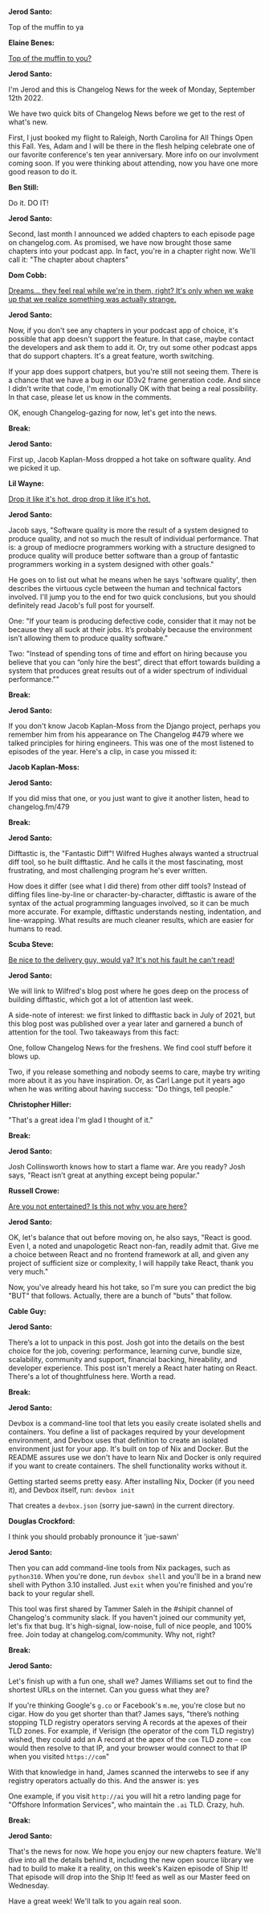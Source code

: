 **Jerod Santo:**

Top of the muffin to ya

**Elaine Benes:**

[Top of the muffin to you?](https://www.youtube.com/watch?v=_z9NyQnDdz4)

**Jerod Santo:**

I'm Jerod and this is Changelog News for the week of Monday, September 12th 2022.

We have two quick bits of Changelog News before we get to the rest of what's new.

First, I just booked my flight to Raleigh, North Carolina for All Things Open this Fall. Yes, Adam and I will be there in the flesh helping celebrate one of our favorite conference's ten year anniversary. More info on our involvment coming soon. If you were thinking about attending, now you have one more good reason to do it.

**Ben Still:**

Do it. DO IT!

**Jerod Santo:**

Second, last month I announced we added chapters to each episode page on changelog.com. As promised, we have now brought those same chapters into your podcast app. In fact, you're in a chapter right now. We'll call it: "The chapter about chapters"

**Dom Cobb:**

[Dreams... they feel real while we're in them, right? It's only when we wake up that we realize something was actually strange.](https://youtu.be/KZWxPWa8xOs)

**Jerod Santo:**

Now, if you don't see any chapters in your podcast app of choice, it's possible that app doesn't support the feature. In that case, maybe contact the developers and ask them to add it. Or, try out some other podcast apps that do support chapters. It's a great feature, worth switching.

If your app does support chatpers, but you're still not seeing them. There is a chance that we have a bug in our ID3v2 frame generation code. And since I didn't write that code, I'm emotionally OK with that being a real possibility. In that case, please let us know in the comments.

OK, enough Changelog-gazing for now, let's get into the news.

**Break:**

**Jerod Santo:**

First up, Jacob Kaplan-Moss dropped a hot take on software quality. And we picked it up.

**Lil Wayne:**

[Drop it like it's hot, drop drop it like it's hot.](https://www.youtube.com/watch?v=WpQrAbkM3dI)

**Jerod Santo:**

Jacob says, "Software quality is more the result of a system designed to produce quality, and not so much the result of individual performance. That is: a group of mediocre programmers working with a structure designed to produce quality will produce better software than a group of fantastic programmers working in a system designed with other goals."

He goes on to list out what he means when he says 'software quality', then describes the virtuous cycle between the human and technical factors involved. I'll jump you to the end for two quick conclusions, but you should definitely read Jacob's full post for yourself.

One: "If your team is producing defective code, consider that it may not be because they all suck at their jobs. It’s probably because the environment isn’t allowing them to produce quality software."

Two: "Instead of spending tons of time and effort on hiring because you believe that you can “only hire the best”, direct that effort towards building a system that produces great results out of a wider spectrum of individual performance.""

**Break:**

**Jerod Santo:**

If you don't know Jacob Kaplan-Moss from the Django project, perhaps you remember him from his appearance on The Changelog #479 where we talked principles for hiring engineers. This was one of the most listened to episodes of the year. Here's a clip, in case you missed it:

**Jacob Kaplan-Moss:**

**Jerod Santo:**

If you did miss that one, or you just want to give it another listen, head to changelog.fm/479

**Break:**

**Jerod Santo:**

Difftastic is, the "Fantastic Diff"! Wilfred Hughes always wanted a structrual diff tool, so he built difftastic. And he calls it the most fascinating, most frustrating, and most challenging program he's ever written.

How does it differ (see what I did there) from other diff tools? Instead of diffing files line-by-line or character-by-character, difftastic is aware of the syntax of the actual programming languages involved, so it can be much more accurate. For example, difftastic understands nesting, indentation, and line-wrapping. What results are much cleaner results, which are easier for humans to read.

**Scuba Steve:**

[Be nice to the delivery guy, would ya? It's not his fault he can't read!](https://www.youtube.com/watch?v=3PhwiJHnbdM)

**Jerod Santo:**

We will link to Wilfred's blog post where he goes deep on the process of building difftastic, which got a lot of attention last week.

A side-note of interest: we first linked to difftastic back in July of 2021, but this blog post was published over a year later and garnered a bunch of attention for the tool. Two takeaways from this fact:

One, follow Changelog News for the freshens. We find cool stuff before it blows up.

Two, if you release something and nobody seems to care, maybe try writing more about it as you have inspiration. Or, as Carl Lange put it years ago when he was writing about having success: "Do things, tell people."

**Christopher Hiller:**

"That's a great idea I'm glad I thought of it."

**Break:**

**Jerod Santo:**

Josh Collinsworth knows how to start a flame war. Are you ready? Josh says, "React isn’t great at anything except being popular."

**Russell Crowe:**

[Are you not entertained? Is this not why you are here?](https://www.youtube.com/watch?v=Of_jyeDZ3Sg)

**Jerod Santo:**

OK, let's balance that out before moving on, he also says, "React is good. Even I, a noted and unapologetic React non-fan, readily admit that. Give me a choice between React and no frontend framework at all, and given any project of sufficient size or complexity, I will happily take React, thank you very much."

Now, you've already heard his hot take, so I'm sure you can predict the big "BUT" that follows. Actually, there are a bunch of "buts" that follow.

**Cable Guy:**

**Jerod Santo:**

There’s a lot to unpack in this post. Josh got into the details on the best choice for the job, covering: performance, learning curve, bundle size, scalability, community and support, financial backing, hireability, and developer experience. This post isn't merely a React hater hating on React. There's a lot of thoughtfulness here. Worth a read.

**Break:**

**Jerod Santo:**

Devbox is a command-line tool that lets you easily create isolated shells and containers. You define a list of packages required by your development environment, and Devbox uses that definition to create an isolated environment just for your app. It's built on top of Nix and Docker. But the README assures use we don't have to learn Nix and Docker is only required if you want to create containers. The shell functionality works without it.

Getting started seems pretty easy. After installing Nix, Docker (if you need it), and Devbox itself, run: `devbox init`

That creates a `devbox.json` (sorry jue-sawn) in the current directory.

**Douglas Crockford:**

I think you should probably pronounce it 'jue-sawn'

**Jerod Santo:**

Then you can add command-line tools from Nix packages, such as `python310`. When you're done, run `devbox shell` and you'll be in a brand new shell with Python 3.10 installed. Just `exit` when you're finished and you're back to your regular shell.

This tool was first shared by Tammer Saleh in the #shipit channel of Changelog's community slack. If you haven't joined our community yet, let's fix that bug. It's high-signal, low-noise, full of nice people, and 100% free. Join today at changelog.com/community. Why not, right?

**Break:**

**Jerod Santo:**

Let's finish up with a fun one, shall we? James Williams set out to find the shortest URLs on the internet. Can you guess what they are?

If you're thinking Google's `g.co` or Facebook's `m.me`, you're close but no cigar. How do you get shorter than that? James says, "there’s nothing stopping TLD registry operators serving A records at the apexes of their TLD zones. For example, if Verisign (the operator of the com TLD registry) wished, they could add an A record at the apex of the `com` TLD zone – `com` would then resolve to that IP, and your browser would connect to that IP when you visited `https://com`"

With that knowledge in hand, James scanned the interwebs to see if any registry operators actually do this. And the answer is: yes

One example, if you visit `http://ai` you will hit a retro landing page for "Offshore Information Services", who maintain the `.ai` TLD. Crazy, huh.

**Break:**

**Jerod Santo:**

That's the news for now. We hope you enjoy our new chapters feature. We'll dive into all the details behind it, including the new open source library we had to build to make it a reality, on this week's Kaizen episode of Ship It! That episode will drop into the Ship It! feed as well as our Master feed on Wednesday.

Have a great week! We'll talk to you again real soon.
